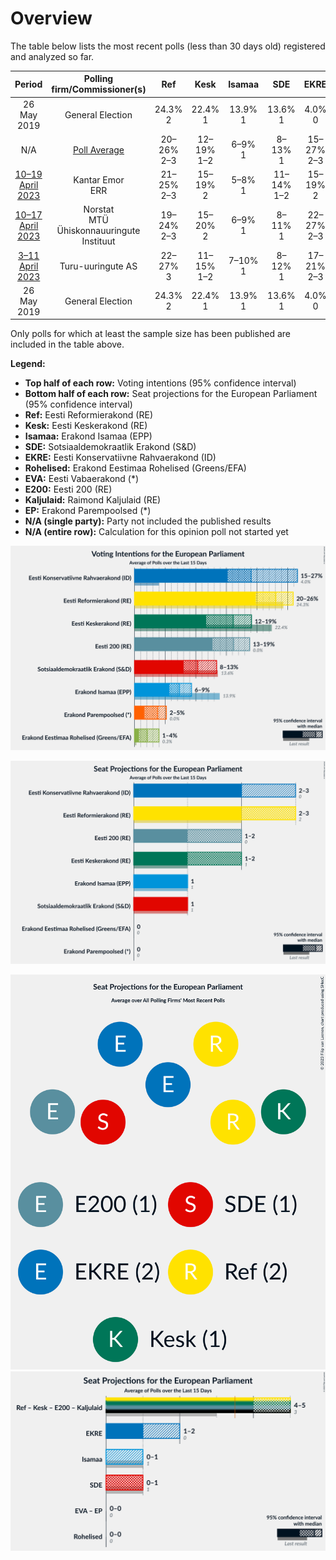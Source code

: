 # Overview

The table below lists the most recent polls (less than 30 days old) registered and analyzed so far.

| Period     | Polling firm/Commissioner(s) | Ref | Kesk | Isamaa | SDE | EKRE | Rohelised | EVA | E200 | Kaljulaid | EP |
|:----------:|:----------------------------:|:--:|:--:|:--:|:--:|:--:|:--:|:--:|:--:|:--:|:--:|
| 26 May 2019 | General Election | 24.3% <br> 2 | 22.4% <br> 1 | 13.9% <br> 1 | 13.6% <br> 1 | 4.0% <br> 0 | 0.3% <br> 0 | 0.0% <br> 0 | 0.0% <br> 0 | 0.0% <br> 0 | 0.0% <br> 0 |
| N/A | [Poll Average](average.html) | 20–26% <br> 2–3 | 12–19% <br> 1–2 | 6–9% <br> 1 | 8–13% <br> 1 | 15–27% <br> 2–3 | 1–4% <br> 0 | N/A <br> N/A | 13–19% <br> 1–2 | N/A <br> N/A | 2–5% <br> 0 |
| [10–19 April 2023](2023-04-19-KantarEmor.html) | Kantar Emor <br> ERR | 21–25% <br> 2–3 | 15–19% <br> 2 | 5–8% <br> 1 | 11–14% <br> 1–2 | 15–19% <br> 2 | 2–4% <br> 0 | N/A <br> N/A | 15–19% <br> 2 | N/A <br> N/A | 3–5% <br> 0–1 |
| [10–17 April 2023](2023-04-17-Norstat.html) | Norstat <br> MTÜ Ühiskonnauuringute Instituut | 19–24% <br> 2–3 | 15–20% <br> 2 | 6–9% <br> 1 | 8–11% <br> 1 | 22–27% <br> 2–3 | 1–3% <br> 0 | N/A <br> N/A | 12–17% <br> 1–2 | N/A <br> N/A | 1–3% <br> 0 |
| [3–11 April 2023](2023-04-11-Turu-uuringuteAS.html) | Turu-uuringute AS | 22–27% <br> 3 | 11–15% <br> 1–2 | 7–10% <br> 1 | 8–12% <br> 1 | 17–21% <br> 2–3 | 1–2% <br> 0 | N/A <br> N/A | 15–19% <br> 2 | N/A <br> N/A | 3–5% <br> 0–1 |
| 26 May 2019 | General Election | 24.3% <br> 2 | 22.4% <br> 1 | 13.9% <br> 1 | 13.6% <br> 1 | 4.0% <br> 0 | 0.3% <br> 0 | 0.0% <br> 0 | 0.0% <br> 0 | 0.0% <br> 0 | 0.0% <br> 0 |

Only polls for which at least the sample size has been published are included in the table above.

**Legend:**
+ **Top half of each row:** Voting intentions (95% confidence interval)
+ **Bottom half of each row:** Seat projections for the European Parliament (95% confidence interval)
+ **Ref:** Eesti Reformierakond (RE)
+ **Kesk:** Eesti Keskerakond (RE)
+ **Isamaa:** Erakond Isamaa (EPP)
+ **SDE:** Sotsiaaldemokraatlik Erakond (S&D)
+ **EKRE:** Eesti Konservatiivne Rahvaerakond (ID)
+ **Rohelised:** Erakond Eestimaa Rohelised (Greens/EFA)
+ **EVA:** Eesti Vabaerakond (*)
+ **E200:** Eesti 200 (RE)
+ **Kaljulaid:** Raimond Kaljulaid (RE)
+ **EP:** Erakond Parempoolsed (*)
+ **N/A (single party):** Party not included the published results
+ **N/A (entire row):** Calculation for this opinion poll not started yet


![Graph with voting intentions not yet produced](average.png "Voting Intentions")

![Graph with seats not yet produced](average-seats.png "Seats")

![Graph with seating plan not yet produced](average-seating-plan.png "Seating Plan")
![Graph with coalitions seats not yet produced](average-coalitions-seats.png "Coalitions Seats")

